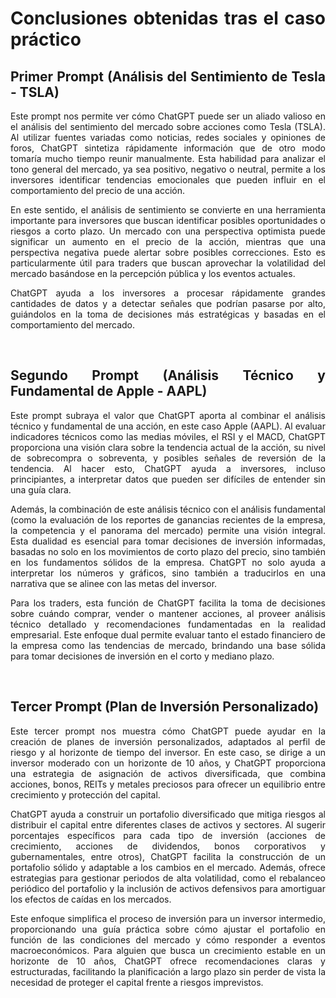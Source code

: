 <div align="justify">

# Conclusiones obtenidas tras el caso práctico

## Primer Prompt (Análisis del Sentimiento de Tesla - TSLA)

Este prompt nos permite ver cómo ChatGPT puede ser un aliado valioso en el análisis del sentimiento del mercado sobre acciones como Tesla (TSLA). Al utilizar fuentes variadas como noticias, redes sociales y opiniones de foros, ChatGPT sintetiza rápidamente información que de otro modo tomaría mucho tiempo reunir manualmente. Esta habilidad para analizar el tono general del mercado, ya sea positivo, negativo o neutral, permite a los inversores identificar tendencias emocionales que pueden influir en el comportamiento del precio de una acción.

En este sentido, el análisis de sentimiento se convierte en una herramienta importante para inversores que buscan identificar posibles oportunidades o riesgos a corto plazo. Un mercado con una perspectiva optimista puede significar un aumento en el precio de la acción, mientras que una perspectiva negativa puede alertar sobre posibles correcciones. Esto es particularmente útil para traders que buscan aprovechar la volatilidad del mercado basándose en la percepción pública y los eventos actuales.

ChatGPT ayuda a los inversores a procesar rápidamente grandes cantidades de datos y a detectar señales que podrían pasarse por alto, guiándolos en la toma de decisiones más estratégicas y basadas en el comportamiento del mercado.

<br>

## Segundo Prompt (Análisis Técnico y Fundamental de Apple - AAPL)

Este prompt subraya el valor que ChatGPT aporta al combinar el análisis técnico y fundamental de una acción, en este caso Apple (AAPL). Al evaluar indicadores técnicos como las medias móviles, el RSI y el MACD, ChatGPT proporciona una visión clara sobre la tendencia actual de la acción, su nivel de sobrecompra o sobreventa, y posibles señales de reversión de la tendencia. Al hacer esto, ChatGPT ayuda a inversores, incluso principiantes, a interpretar datos que pueden ser difíciles de entender sin una guía clara.

Además, la combinación de este análisis técnico con el análisis fundamental (como la evaluación de los reportes de ganancias recientes de la empresa, la competencia y el panorama del mercado) permite una visión integral. Esta dualidad es esencial para tomar decisiones de inversión informadas, basadas no solo en los movimientos de corto plazo del precio, sino también en los fundamentos sólidos de la empresa. ChatGPT no solo ayuda a interpretar los números y gráficos, sino también a traducirlos en una narrativa que se alinee con las metas del inversor.

Para los traders, esta función de ChatGPT facilita la toma de decisiones sobre cuándo comprar, vender o mantener acciones, al proveer análisis técnico detallado y recomendaciones fundamentadas en la realidad empresarial. Este enfoque dual permite evaluar tanto el estado financiero de la empresa como las tendencias de mercado, brindando una base sólida para tomar decisiones de inversión en el corto y mediano plazo.

<br>

## Tercer Prompt (Plan de Inversión Personalizado)

Este tercer prompt nos muestra cómo ChatGPT puede ayudar en la creación de planes de inversión personalizados, adaptados al perfil de riesgo y al horizonte de tiempo del inversor. En este caso, se dirige a un inversor moderado con un horizonte de 10 años, y ChatGPT proporciona una estrategia de asignación de activos diversificada, que combina acciones, bonos, REITs y metales preciosos para ofrecer un equilibrio entre crecimiento y protección del capital.

ChatGPT ayuda a construir un portafolio diversificado que mitiga riesgos al distribuir el capital entre diferentes clases de activos y sectores. Al sugerir porcentajes específicos para cada tipo de inversión (acciones de crecimiento, acciones de dividendos, bonos corporativos y gubernamentales, entre otros), ChatGPT facilita la construcción de un portafolio sólido y adaptable a los cambios en el mercado. Además, ofrece estrategias para gestionar periodos de alta volatilidad, como el rebalanceo periódico del portafolio y la inclusión de activos defensivos para amortiguar los efectos de caídas en los mercados.

Este enfoque simplifica el proceso de inversión para un inversor intermedio, proporcionando una guía práctica sobre cómo ajustar el portafolio en función de las condiciones del mercado y cómo responder a eventos macroeconómicos. Para alguien que busca un crecimiento estable en un horizonte de 10 años, ChatGPT ofrece recomendaciones claras y estructuradas, facilitando la planificación a largo plazo sin perder de vista la necesidad de proteger el capital frente a riesgos imprevistos.
